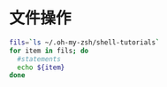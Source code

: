 
# 文件操作

```sh
fils=`ls ~/.oh-my-zsh/shell-tutorials`
for item in fils; do
  #statements
  echo ${item}
done
```

